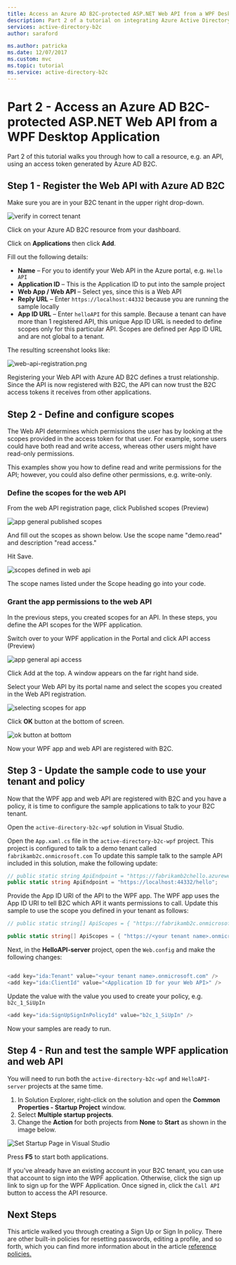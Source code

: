```yaml
---
title: Access an Azure AD B2C-protected ASP.NET Web API from a WPF Desktop Application
description: Part 2 of a tutorial on integrating Azure Active Directory B2C into a WPF app for your users to sign up for your WPF app and access an API resource
services: active-directory-b2c
author: saraford

ms.author: patricka
ms.date: 12/07/2017
ms.custom: mvc
ms.topic: tutorial
ms.service: active-directory-b2c
---
```


# Part 2 - Access an Azure AD B2C-protected ASP.NET Web API from a WPF Desktop Application

Part 2 of this tutorial walks you through how to call a resource, e.g. an API, using an access token generated by Azure AD B2C. 

## Step 1 - Register the Web API with Azure AD B2C

Make sure you are in your B2C tenant in the upper right drop-down.

![verify in correct tenant](media/active-directory-b2c-tutorials-spa/verify-in-correct-tenant.png)

Click on your Azure AD B2C resource from your dashboard. 

Click on **Applications** then click **Add**. 

Fill out the following details:

- **Name** – For you to identify your Web API in the Azure portal, e.g. `Hello API`
- **Application ID** – This is the Application ID to put into the sample project
- **Web App / Web API** – Select yes, since this is a Web API
- **Reply URL** – Enter `https://localhost:44332` because you are running the sample locally
- **App ID URL** – Enter `helloAPI` for this sample. Because a tenant can have more than 1 registered API, this unique App ID URL is needed to define scopes only for this particular API. Scopes are defined per App ID URL and are not global to a tenant.

The resulting screenshot looks like:

![web-api-registration.png](media/active-directory-b2c-tutorials-desktop-app/web-api-registration.png)

Registering your Web API with Azure AD B2C defines a trust relationship. Since the API is now registered with B2C, the API can now trust the B2C access tokens it receives from other applications.

## Step 2 - Define and configure scopes

The Web API determines which permissions the user has by looking at the scopes provided in the access token for that user. For example, some users could have both read and write access, whereas other users might have read-only permissions. 

This examples show you how to define read and write permissions for the API; however, you could also define other permissions, e.g. write-only. 

### Define the scopes for the web API

From the web API registration page, click Published scopes (Preview)

![app general published scopes](media/active-directory-b2c-tutorials-desktop-app/app-general-published-scopes.png)

And fill out the scopes as shown below. Use the scope name "demo.read" and description "read access." 

Hit Save.

![scopes defined in web api](media/active-directory-b2c-tutorials-desktop-app/scopes-defined-in-web-api.png)

The scope names listed under the Scope heading go into your code.

### Grant the app permissions to the web API

In the previous steps, you created scopes for an API. In these steps, you define the API scopes for the WPF application.

Switch over to your WPF application in the Portal and click API access (Preview)

![app general api access](media/active-directory-b2c-tutorials-desktop-app/app-general-published-scopes.png)

Click Add at the top. A window appears on the far right hand side.

Select your Web API by its portal name and select the scopes you created in the Web API registration.

![selecting scopes for app](media/active-directory-b2c-tutorials-desktop-app/selecting-scopes-for-app.png)

Click **OK** button at the bottom of screen.

![ok button at bottom](media/active-directory-b2c-tutorials-desktop-app/ok-button-at-bottom.png)

Now your WPF app and web API are registered with B2C.

## Step 3 - Update the sample code to use your tenant and policy

Now that the WPF app and web API are registered with B2C and you have a policy, it is time to configure the sample applications to talk to your B2C tenant.

Open the `active-directory-b2c-wpf` solution in Visual Studio.

Open the `App.xaml.cs` file in the `active-directory-b2c-wpf` project. This project is configured to talk to a demo tenant called `fabrikamb2c.onmicrosoft.com` To update this sample talk to the sample API included in this solution, make the following update:

```C#
// public static string ApiEndpoint = "https://fabrikamb2chello.azurewebsites.net/hello";
public static string ApiEndpoint = "https://localhost:44332/hello";
```

Provide the App ID URI of the API to the WPF app. The WPF app uses the App ID URI to tell B2C which API it wants permissions to call. Update this sample to use the scope you defined in your tenant as follows: 

```C#
// public static string[] ApiScopes = { "https://fabrikamb2c.onmicrosoft.com/demoapi/demo.read" };

public static string[] ApiScopes = { "https://<your tenant name>.onmicrosoft.com/helloAPI/demo.read" };
```

Next, in the **HelloAPI-server** project, open the `Web.config` and make the following changes:

```C#

<add key="ida:Tenant" value="<your tenant name>.onmicrosoft.com" />
<add key="ida:ClientId" value="<Application ID for your Web API>" />
```

Update the value with the value you used to create your policy, e.g. `b2c_1_SiUpIn`

```C#
<add key="ida:SignUpSignInPolicyId" value="b2c_1_SiUpIn" />
```

Now your samples are ready to run.

## Step 4 - Run and test the sample WPF application and web API

You will need to run both the `active-directory-b2c-wpf` and `HelloAPI-server` projects at the same time. 

1. In Solution Explorer, right-click on the solution and open the **Common Properties - Startup Project** window. 
2. Select **Multiple startup projects**.
3. Change the **Action** for both projects from **None** to **Start** as shown in the image below.

![Set Startup Page in Visual Studio](media/active-directory-b2c-tutorials-desktop-app/SetupStartupProjects.png)

Press **F5** to start both applications.

If you've already have an existing account in your B2C tenant, you can use that account to sign into the WPF application. Otherwise, click the sign up link to sign up for the WPF Application. Once signed in, click the `Call API` button to access the API resource. 

## Next Steps

This article walked you through creating a Sign Up or Sign In policy. There are other built-in policies for resetting passwords, editing a profile, and so forth, which you can find more information about in the article [reference policies.](https://docs.microsoft.com/en-us/azure/active-directory-b2c/active-directory-b2c-reference-policies)